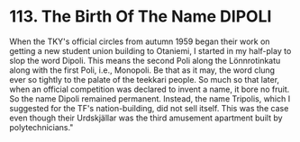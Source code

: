 


    
# 113.  The Birth Of The Name DIPOLI

When the TKY's official circles from autumn 1959 began their work on getting a new student union building to Otaniemi, I started in my half-play to slop the word Dipoli. This means the second Poli along the Lönnrotinkatu along with the first Poli, i.e., Monopoli. Be that as it may, the word clung ever so tightly to the palate of the teekkari people. So much so that later, when an official competition was declared to invent a name, it bore no fruit. So the name Dipoli remained permanent. Instead, the name Tripolis, which I suggested for the TF's nation-building, did not sell itself. This was the case even though their Urdskjällar was the third amusement apartment built by polytechnicians."
